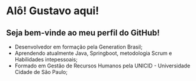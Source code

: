 # Alô! Gustavo aqui!

## Seja bem-vinde ao meu perfil do GitHub!

- Desenvolvedor em formação pela Generation Brasil;
- Aprendendo atualmente Java, Springboot, metodologia Scrum e Habilidades intepessoais;
- Formado em Gestão de Recursos Humanos pela UNICID - Universidade Cidade de São Paulo; 